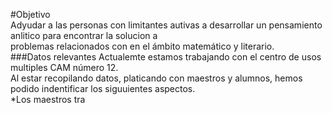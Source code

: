 #Objetivo   
Adyudar a las personas con limitantes autivas a desarrollar un pensamiento anlitico para encontrar la solucion a   
problemas relacionados con en el ámbito matemático y literario.  
###Datos relevantes
Actualemte estamos trabajando con el centro de usos multiples CAM número 12.   
Al estar recopilando datos, platicando con maestros y alumnos, hemos podido indentificar los siguuientes aspectos.   
	*Los maestros tra


